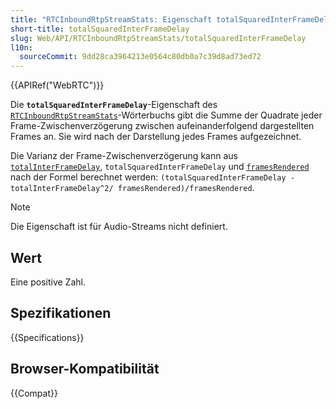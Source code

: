```yaml
---
title: "RTCInboundRtpStreamStats: Eigenschaft totalSquaredInterFrameDelay"
short-title: totalSquaredInterFrameDelay
slug: Web/API/RTCInboundRtpStreamStats/totalSquaredInterFrameDelay
l10n:
  sourceCommit: 9dd28ca3964213e0564c80db0a7c39d8ad73ed72
---
```


{{APIRef("WebRTC")}}

Die **`totalSquaredInterFrameDelay`**-Eigenschaft des [`RTCInboundRtpStreamStats`](/de/docs/Web/API/RTCInboundRtpStreamStats)-Wörterbuchs gibt die Summe der Quadrate jeder Frame-Zwischenverzögerung zwischen aufeinanderfolgend dargestellten Frames an.
Sie wird nach der Darstellung jedes Frames aufgezeichnet.

Die Varianz der Frame-Zwischenverzögerung kann aus [`totalInterFrameDelay`](/de/docs/Web/API/RTCInboundRtpStreamStats/totalInterFrameDelay), `totalSquaredInterFrameDelay` und [`framesRendered`](/de/docs/Web/API/RTCInboundRtpStreamStats/framesRendered) nach der Formel berechnet werden: `(totalSquaredInterFrameDelay - totalInterFrameDelay^2/ framesRendered)/framesRendered`.

> [!NOTE]
> Die Eigenschaft ist für Audio-Streams nicht definiert.

## Wert

Eine positive Zahl.

## Spezifikationen

{{Specifications}}

## Browser-Kompatibilität

{{Compat}}
